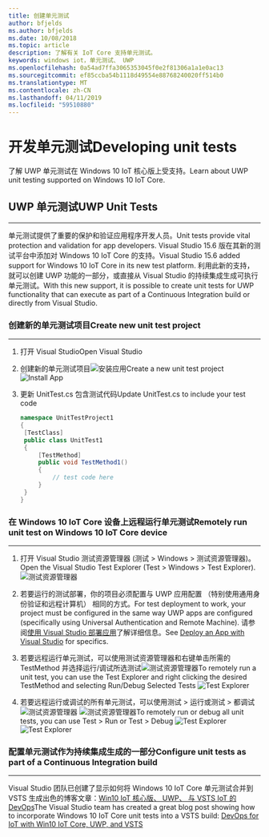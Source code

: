```yaml
---
title: 创建单元测试
author: bfjelds
ms.author: bfjelds
ms.date: 10/08/2018
ms.topic: article
description: 了解有关 IoT Core 支持单元测试。
keywords: windows iot，单元测试、 UWP
ms.openlocfilehash: 0a54ad7ffa3065353045f0e2f81306a1a1e0ac13
ms.sourcegitcommit: ef85ccba54b1118d49554e88768240020ff514b0
ms.translationtype: MT
ms.contentlocale: zh-CN
ms.lasthandoff: 04/11/2019
ms.locfileid: "59510880"
---
```

# <a name="developing-unit-tests"></a><span data-ttu-id="919ea-104">开发单元测试</span><span class="sxs-lookup"><span data-stu-id="919ea-104">Developing unit tests</span></span>
<span data-ttu-id="919ea-105">了解 UWP 单元测试在 Windows 10 IoT 核心版上受支持。</span><span class="sxs-lookup"><span data-stu-id="919ea-105">Learn about UWP unit testing supported on Windows 10 IoT Core.</span></span>

## <a name="uwp-unit-tests"></a><span data-ttu-id="919ea-106">UWP 单元测试</span><span class="sxs-lookup"><span data-stu-id="919ea-106">UWP Unit Tests</span></span>
___

<span data-ttu-id="919ea-107">单元测试提供了重要的保护和验证应用程序开发人员。</span><span class="sxs-lookup"><span data-stu-id="919ea-107">Unit tests provide vital protection and validation for app developers.</span></span>  <span data-ttu-id="919ea-108">Visual Studio 15.6 版在其新的测试平台中添加对 Windows 10 IoT Core 的支持。</span><span class="sxs-lookup"><span data-stu-id="919ea-108">Visual Studio 15.6 added support for Windows 10 IoT Core in its new test platform.</span></span>  <span data-ttu-id="919ea-109">利用此新的支持，就可以创建 UWP 功能的一部分，或直接从 Visual Studio 的持续集成生成可执行单元测试。</span><span class="sxs-lookup"><span data-stu-id="919ea-109">With this new support, it is possible to create unit tests for UWP functionality that can execute as part of a Continuous Integration build or directly from Visual Studio.</span></span>


### <a name="create-new-unit-test-project"></a><span data-ttu-id="919ea-110">创建新的单元测试项目</span><span class="sxs-lookup"><span data-stu-id="919ea-110">Create new unit test project</span></span>
___

1. <span data-ttu-id="919ea-111">打开 Visual Studio</span><span class="sxs-lookup"><span data-stu-id="919ea-111">Open Visual Studio</span></span>

2. <span data-ttu-id="919ea-112">创建新的单元测试项目![安装应用](../media/UnitTests/newproject.png)</span><span class="sxs-lookup"><span data-stu-id="919ea-112">Create a new unit test project ![Install App](../media/UnitTests/newproject.png)</span></span>

3. <span data-ttu-id="919ea-113">更新 UnitTest.cs 包含测试代码</span><span class="sxs-lookup"><span data-stu-id="919ea-113">Update UnitTest.cs to include your test code</span></span>
   ```C#
   namespace UnitTestProject1
   {
    [TestClass]
    public class UnitTest1
    {
        [TestMethod]
        public void TestMethod1()
        {
            // test code here
        }
    }
   }
   ```


### <a name="remotely-run-unit-test-on-windows-10-iot-core-device"></a><span data-ttu-id="919ea-114">在 Windows 10 IoT Core 设备上远程运行单元测试</span><span class="sxs-lookup"><span data-stu-id="919ea-114">Remotely run unit test on Windows 10 IoT Core device</span></span>
___

1. <span data-ttu-id="919ea-115">打开 Visual Studio 测试资源管理器 (测试 > Windows > 测试资源管理器)。</span><span class="sxs-lookup"><span data-stu-id="919ea-115">Open the Visual Studio Test Explorer (Test > Windows > Test Explorer).</span></span>
 ![测试资源管理器](../media/UnitTests/show-test-explorer.png)

1. <span data-ttu-id="919ea-117">若要运行的测试部署，你的项目必须配置与 UWP 应用配置 （特别使用通用身份验证和远程计算机） 相同的方式。</span><span class="sxs-lookup"><span data-stu-id="919ea-117">For test deployment to work, your project must be configured in the same way UWP apps are configured (specifically using Universal Authentication and Remote Machine).</span></span>  <span data-ttu-id="919ea-118">请参阅[使用 Visual Studio 部署应用](../develop-your-app/appdeployment.md)了解详细信息。</span><span class="sxs-lookup"><span data-stu-id="919ea-118">See [Deploy an App with Visual Studio](../develop-your-app/appdeployment.md) for specifics.</span></span>

1. <span data-ttu-id="919ea-119">若要远程运行单元测试，可以使用测试资源管理器和右键单击所需的 TestMethod 并选择运行/调试所选测试![测试资源管理器](../media/UnitTests/test-explorer.png)</span><span class="sxs-lookup"><span data-stu-id="919ea-119">To remotely run a unit test, you can use the Test Explorer and right clicking the desired TestMethod and selecting Run/Debug Selected Tests ![Test Explorer](../media/UnitTests/test-explorer.png)</span></span>

1. <span data-ttu-id="919ea-120">若要远程运行或调试的所有单元测试，可以使用测试 > 运行或测试 > 都调试![测试资源管理器](../media/UnitTests/run-tests.png)
 ![测试资源管理器](../media/UnitTests/debug-tests.png)</span><span class="sxs-lookup"><span data-stu-id="919ea-120">To remotely run or debug all unit tests, you can use Test > Run or Test > Debug ![Test Explorer](../media/UnitTests/run-tests.png)
 ![Test Explorer](../media/UnitTests/debug-tests.png)</span></span>
   

### <a name="configure-unit-tests-as-part-of-a-continuous-integration-build"></a><span data-ttu-id="919ea-121">配置单元测试作为持续集成生成的一部分</span><span class="sxs-lookup"><span data-stu-id="919ea-121">Configure unit tests as part of a Continuous Integration build</span></span>
___

<span data-ttu-id="919ea-122">Visual Studio 团队已创建了显示如何将 Windows 10 IoT Core 单元测试合并到 VSTS 生成出色的博客文章：[Win10 IoT 核心版、 UWP、 与 VSTS IoT 的 DevOps](https://blogs.msdn.microsoft.com/devops/2018/03/07/devops-for-iot-with-win10-iot-core-uwp-and-vsts/)</span><span class="sxs-lookup"><span data-stu-id="919ea-122">The Visual Studio team has created a great blog post showing how to incorporate Windows 10 IoT Core unit tests into a VSTS build: [DevOps for IoT with Win10 IoT Core, UWP, and VSTS](https://blogs.msdn.microsoft.com/devops/2018/03/07/devops-for-iot-with-win10-iot-core-uwp-and-vsts/)</span></span>

